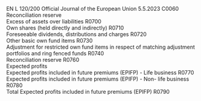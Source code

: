 EN  L 120/200 Official Journal of the European Union 5.5.2023
 C0060  
Reconciliation reserve  
Excess of assets over liabilities  R0700  
Own shares (held directly and indirectly)  R0710  
Foreseeable dividends, distributions and charges  R0720  
Other basic own fund items  R0730  
Adjustment for restricted own fund items in respect of matching adjustment portfolios and 
ring fenced funds  R0740  
Reconciliation reserve  R0760  
Expected profits  
Expected profits included in future premiums (EPIFP) - Life business  R0770  
Expected profits included in future premiums (EPIFP) - Non- life business  R0780  
Total Expected profits included in future premiums (EPIFP)  R0790